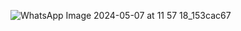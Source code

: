 ![WhatsApp Image 2024-05-07 at 11 57 18_153cac67](https://github.com/Adityaraj05/LeetCode/assets/118068294/85dadd17-f457-4ed7-9396-a1a416c83c28)
